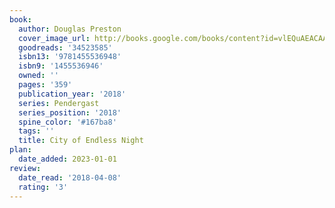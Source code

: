 ```yaml
---
book:
  author: Douglas Preston
  cover_image_url: http://books.google.com/books/content?id=vlEQuAEACAAJ&printsec=frontcover&img=1&zoom=1&source=gbs_api
  goodreads: '34523585'
  isbn13: '9781455536948'
  isbn9: '1455536946'
  owned: ''
  pages: '359'
  publication_year: '2018'
  series: Pendergast
  series_position: '2018'
  spine_color: '#167ba8'
  tags: ''
  title: City of Endless Night
plan:
  date_added: 2023-01-01
review:
  date_read: '2018-04-08'
  rating: '3'
---
```

